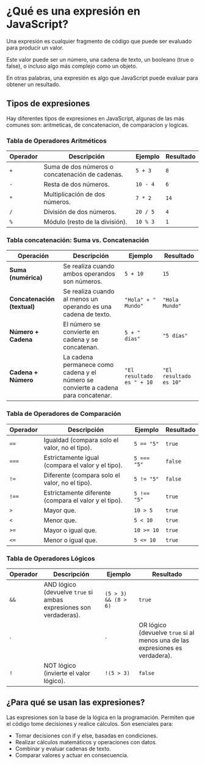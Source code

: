 # ¿Qué es una expresión en JavaScript?
Una expresión es cualquier fragmento de código que puede ser evaluado para producir un valor. 

Este valor puede ser un número, una cadena de texto, un booleano (true o false), o incluso algo más complejo como un objeto. 

En otras palabras, una expresión es algo que JavaScript puede evaluar para obtener un resultado.

## Tipos de expresiones
Hay diferentes tipos de expresiones en JavaScript, algunas de las más comunes son: aritmeticas, de concatenacion, de comparacion y logicas.

### **Tabla de Operadores Aritméticos**

| Operador | Descripción                      | Ejemplo        | Resultado       |
|----------|---------------------------------|----------------|-----------------|
| `+`      | Suma de dos números o concatenación de cadenas. | `5 + 3`         | `8`              |
| `-`      | Resta de dos números.            | `10 - 4`        | `6`              |
| `*`      | Multiplicación de dos números.   | `7 * 2`         | `14`             |
| `/`      | División de dos números.         | `20 / 5`        | `4`              |
| `%`      | Módulo (resto de la división).   | `10 % 3`        | `1`              |


### **Tabla concatenación: Suma vs. Concatenación**

| Operación                          | Descripción                                                                  | Ejemplo                    | Resultado         |
|-----------------------------------|------------------------------------------------------------------------------|----------------------------|-------------------|
| **Suma (numérica)**               | Se realiza cuando ambos operandos son números.                               | `5 + 10`                   | `15`              |
| **Concatenación (textual)**       | Se realiza cuando al menos un operando es una cadena de texto.               | `"Hola" + " Mundo"`        | `"Hola Mundo"`    |
| **Número + Cadena**               | El número se convierte en cadena y se concatenan.                            | `5 + " días"`              | `"5 días"`        |
| **Cadena + Número**               | La cadena permanece como cadena y el número se convierte a cadena para concatenar. | `"El resultado es " + 10`  | `"El resultado es 10"` |


### **Tabla de Operadores de Comparación**

| Operador | Descripción                                               | Ejemplo           | Resultado       |
|----------|-----------------------------------------------------------|-------------------|-----------------|
| `==`     | Igualdad (compara solo el valor, no el tipo).             | `5 == "5"`        | `true`           |
| `===`    | Estrictamente igual (compara el valor y el tipo).         | `5 === "5"`       | `false`          |
| `!=`     | Diferente (compara solo el valor, no el tipo).            | `5 != "5"`        | `false`          |
| `!==`    | Estrictamente diferente (compara el valor y el tipo).     | `5 !== "5"`       | `true`           |
| `>`      | Mayor que.                                                | `10 > 5`          | `true`           |
| `<`      | Menor que.                                                | `5 < 10`          | `true`           |
| `>=`     | Mayor o igual que.                                        | `10 >= 10`        | `true`           |
| `<=`     | Menor o igual que.                                        | `5 <= 10`         | `true`           |

### **Tabla de Operadores Lógicos**

| Operador | Descripción                       | Ejemplo                       | Resultado     |
|----------|----------------------------------|-------------------------------|---------------|
| `&&`     | AND lógico (devuelve `true` si ambas expresiones son verdaderas). | `(5 > 3) && (8 > 6)`           | `true`         |
| `||`     | OR lógico (devuelve `true` si al menos una de las expresiones es verdadera). | `(5 > 10) || (8 > 6)`          | `true`         |
| `!`      | NOT lógico (invierte el valor lógico). | `!(5 > 3)`                    | `false`        |


## ¿Para qué se usan las expresiones?
Las expresiones son la base de la lógica en la programación. Permiten que el código tome decisiones y realice cálculos. Son esenciales para:

- Tomar decisiones con if y else, basadas en condiciones.
- Realizar cálculos matemáticos y operaciones con datos.
- Combinar y evaluar cadenas de texto.
- Comparar valores y actuar en consecuencia.

